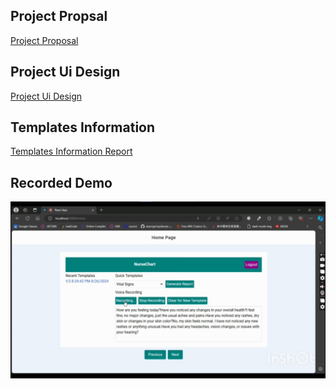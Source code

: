 ## Project Propsal
[Project Proposal](./Assets/AI-Assisted%20Documentation%20for%20Home%20Health%20and%20Hospice%20Nurses.pdf)

## Project Ui Design
[Project Ui Design](./Assets/AI%20Prototype%20-%20Okafor%201.pdf)

## Templates Information
[Templates Information Report](./Assets/Template%20information.pdf)

## Recorded Demo
[![Watch the video](./Assets/thumbnail.jpg)](https://drive.google.com/file/d/1fyin-vwez9RRc652yLqip0ucmJIe_tDb/view?usp=sharing)



